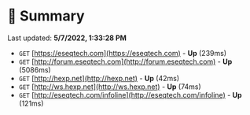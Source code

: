 # 📖 Summary
Last updated: **5/7/2022, 1:33:28 PM**

- `GET` [https://eseqtech.com](https://eseqtech.com) - **Up** (239ms)
- `GET` [http://forum.eseqtech.com](http://forum.eseqtech.com) - **Up** (5086ms)
- `GET` [http://hexp.net](http://hexp.net) - **Up** (42ms)
- `GET` [http://ws.hexp.net](http://ws.hexp.net) - **Up** (74ms)
- `GET` [http://eseqtech.com/infoline](http://eseqtech.com/infoline) - **Up** (121ms)
